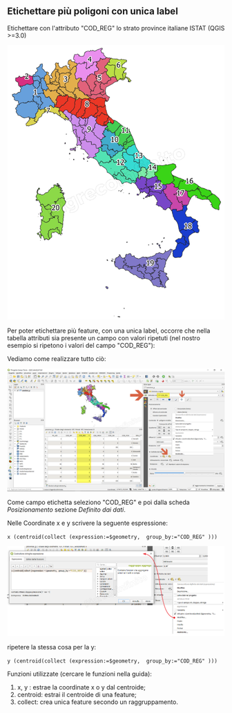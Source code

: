 ## Etichettare più poligoni con unica label

Etichettare con l'attributo "COD_REG" lo strato province italiane ISTAT (QGIS >=3.0)

![unica](/img/esempi/unica_label/unica_label_01.png)

Per poter etichettare più feature, con una unica label, occorre che nella tabella attributi sia presente un campo con valori ripetuti (nel nostro esempio si ripetono i valori del campo "COD_REG"):

Vediamo come realizzare tutto ciò:

![unica](/img/esempi/unica_label/unica_label_02.png)

Come campo etichetta seleziono "COD_REG" e poi dalla scheda _Posizionamento_ sezione _Definito dai dati_.

Nelle Coordinate x e y scrivere la seguente espressione:

`x (centroid(collect (expression:=$geometry,  group_by:="COD_REG" )))`

![unica](/img/esempi/unica_label/unica_label_03.png)

ripetere la stessa cosa per la y:

`y (centroid(collect (expression:=$geometry,  group_by:="COD_REG" )))`

Funzioni utilizzate (cercare le funzioni nella guida):

1. x, y : estrae la coordinate x o y dal centroide;
2. centroid: estrai il centroide di una feature;
3. collect: crea unica feature secondo un raggruppamento.